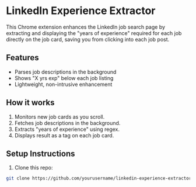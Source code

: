 # LinkedIn Experience Extractor

This Chrome extension enhances the LinkedIn job search page by extracting and displaying the "years of experience" required for each job directly on the job card, saving you from clicking into each job post.

## Features

- Parses job descriptions in the background
- Shows "X yrs exp" below each job listing
- Lightweight, non-intrusive enhancement

## How it works

1. Monitors new job cards as you scroll.
2. Fetches job descriptions in the background.
3. Extracts "years of experience" using regex.
4. Displays result as a tag on each job card.

## Setup Instructions

1. Clone this repo:

```bash
git clone https://github.com/yourusername/linkedin-experience-extractor.git

